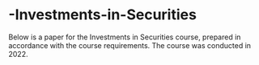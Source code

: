 # -Investments-in-Securities
Below is a paper for the Investments in Securities course, prepared in accordance with the course requirements. The course was conducted in 2022.
